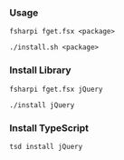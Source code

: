 
### Usage

```
fsharpi fget.fsx <package>
```

```
./install.sh <package>
```

### Install Library

```
fsharpi fget.fsx jQuery
```

```
./install jQuery
```

### Install TypeScript

```
tsd install jQuery
```
